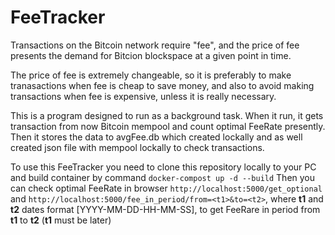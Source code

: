 # FeeTracker
Transactions on the Bitcoin network require "fee", and the price of fee presents the demand for Bitcion blockspace at a given point in time.

The price of fee is extremely changeable, so it is preferably to make tranasactions when fee is cheap to save money, and also to avoid making
transactions when fee is expensive, unless it is really necessary.

This is a program designed to run as a background task. When it run, it gets transaction from now Bitcoin mempool and count optimal FeeRate presently.
Then it stores the data to avgFee.db which created lockally and as well created json file with mempool lockally to check transactions. 

To use this FeeTracker you need to clone this repository locally to your PC and build container by command `docker-compost up -d --build`
Then you can check optimal FeeRate in browser `http://localhost:5000/get_optional` and `http://localhost:5000/fee_in_period/from=<t1>&to=<t2>`, 
where **t1** and **t2** dates format [YYYY-MM-DD-HH-MM-SS], to get FeeRare in period from **t1** to **t2** (**t1** must be later)
